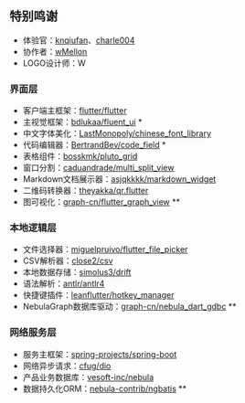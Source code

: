 
## 特别鸣谢

- 体验官：[knqiufan](https://github.com/knqiufan)、[charle004](https://github.com/charle004)
- 协作者：[wMellon](https://github.com/wMellon)
- LOGO设计师：W

### 界面层
- 客户端主框架：[flutter/flutter](https://github.com/flutter/flutter)
- 主视觉框架：[bdlukaa/fluent_ui](https://github.com/bdlukaa/fluent_ui) \* 
- 中文字体美化：[LastMonopoly/chinese_font_library](https://github.com/LastMonopoly/chinese_font_library)
- 代码编辑器：[BertrandBev/code_field](https://github.com/BertrandBev/code_field) \* 
- 表格组件：[bosskmk/pluto_grid](https://github.com/bosskmk/pluto_grid)
- 窗口分割：[caduandrade/multi_split_view](https://github.com/caduandrade/multi_split_view)
- Markdown文档展示器：[asjqkkkk/markdown_widget](https://github.com/asjqkkkk/markdown_widget)
- 二维码转换器：[theyakka/qr.flutter](https://github.com/theyakka/qr.flutter)
- 图可视化：[graph-cn/flutter_graph_view](https://github.com/graph-cn/flutter_graph_view) \*\* 

### 本地逻辑层
- 文件选择器：[miguelpruivo/flutter_file_picker](https://github.com/miguelpruivo/flutter_file_picker)
- CSV解析器：[close2/csv](https://github.com/close2/csv)
- 本地数据存储：[simolus3/drift](https://github.com/simolus3/drift)
- 语法解析：[antlr/antlr4](https://github.com/antlr/antlr4)
- 快捷键插件：[leanflutter/hotkey_manager](https://github.com/leanflutter/hotkey_manager)
- NebulaGraph数据库驱动：[graph-cn/nebula_dart_gdbc](https://github.com/graph-cn/nebula_dart_gdbc) \*\* 

### 网络服务层
- 服务主框架：[spring-projects/spring-boot](https://github.com/spring-projects/spring-boot)
- 网络异步请求：[cfug/dio](https://github.com/cfug/dio)
- 产品业务数据库：[vesoft-inc/nebula](https://github.com/vesoft-inc/nebula)
- 数据持久化ORM：[nebula-contrib/ngbatis](https://github.com/nebula-contrib/ngbatis) \*\*